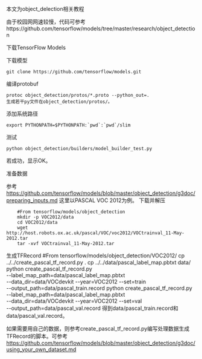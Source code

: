 本文为object_delection相关教程

由于校园网网速较慢，代码可参考https://github.com/tensorflow/models/tree/master/research/object_detection

下载TensorFlow Models

下载模型

    git clone https://github.com/tensorflow/models.git
  
编译protobuf

    protoc object_detection/protos/*.proto --python_out=.
    生成若干py文件在object_detection/protos/。

添加系统路径

    export PYTHONPATH=$PYTHONPATH:`pwd`:`pwd`/slim

测试

    python object_detection/builders/model_builder_test.py

若成功，显示OK。

准备数据

参考 https://github.com/tensorflow/models/blob/master/object_detection/g3doc/preparing_inputs.md
这里以PASCAL VOC 2012为例。
下载并解压

        #From tensorflow/models/object_detection
        mkdir -p VOC2012/data
        cd VOC2012/data
        wget http://host.robots.ox.ac.uk/pascal/VOC/voc2012/VOCtrainval_11-May-2012.tar
        tar -xvf VOCtrainval_11-May-2012.tar
生成TFRecord
        #From tensorflow/models/object_detection/VOC2012/
        cp ../../create_pascal_tf_record.py .
        cp ../../data/pascal_label_map.pbtxt data/
        python create_pascal_tf_record.py \
            --label_map_path=data/pascal_label_map.pbtxt \
            --data_dir=data/VOCdevkit --year=VOC2012 --set=train \
            --output_path=data/pascal_train.record
        python create_pascal_tf_record.py \
            --label_map_path=data/pascal_label_map.pbtxt \
            --data_dir=data/VOCdevkit --year=VOC2012 --set=val \
            --output_path=data/pascal_val.record
得到data/pascal_train.record和data/pascal_val.record。

如果需要用自己的数据，则参考create_pascal_tf_record.py编写处理数据生成TFRecord的脚本。可参考 https://github.com/tensorflow/models/blob/master/object_detection/g3doc/using_your_own_dataset.md
